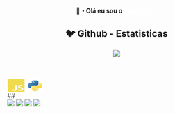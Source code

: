<h4 align="center"> 👋・Olá eu sou o <a href="https://www.instagram.com/_.luissf/" style="color: white;">Luís Felipe.</a></h4>

<h2 align="center">🐦 Github - Estatisticas </h2>
<p align="center"><img src="https://github-readme-stats.vercel.app/api?username=starzinfps1&show_icons=true&title_color=222222&icon_color=03A87C&text_color=333333&bg_color=ffffff"></p>
<br>
<div style="display: inline_block"><br>
 <img align="center" alt="Rafa-Js" height="30" width="40" src="https://raw.githubusercontent.com/devicons/devicon/master/icons/javascript/javascript-plain.svg">
 <img align="center" alt="Rafa-Python" height="30" width="40" src="https://raw.githubusercontent.com/devicons/devicon/master/icons/python/python-original.svg">

</div>
 ##
<div> 
  <a href="https://www.youtube.com/@LuisFelipeBSI" target="_blank">
    <img src="https://img.shields.io/badge/YouTube-FF0000?style=for-the-badge&logo=youtube&logoColor=white" target="_blank"></a>
  <a href="https://www.instagram.com/_.luissf/" target="_blank">
    <img src="https://img.shields.io/badge/-Instagram-%23E4405F?style=for-the-badge&logo=instagram&logoColor=white" target="_blank"></a>
 	<a href="https://www.twitch.tv/starzin_fps1" target="_blank">
    <img src="https://img.shields.io/badge/Twitch-9146FF?style=for-the-badge&logo=twitch&logoColor=white" target="_blank"></a> 
  <a href="https://discord.gg/ZBZveka9RG" target="_blank">
    <img src="https://img.shields.io/badge/Discord-7289DA?style=for-the-badge&logo=discord&logoColor=white" target="_blank"></a> 
</div>
